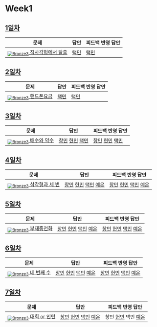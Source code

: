 [Unrated]: https://user-images.githubusercontent.com/33937365/126247607-85783912-c11a-4d50-ac36-8cc7dcb75cd2.png
[Bronze5]: https://user-images.githubusercontent.com/33937365/126247611-e362d727-17a4-4737-a232-5827e185ab7c.png
[Bronze4]: https://user-images.githubusercontent.com/33937365/126247612-89cbc675-e1d4-43a2-950b-1cb014dca697.png
[Bronze3]: https://user-images.githubusercontent.com/33937365/126247613-b8408610-7bc4-40f8-804f-a30a45ddbb68.png
[Bronze2]: https://user-images.githubusercontent.com/33937365/126247614-d85dc6ff-a520-4c00-82bd-eb593b156bd8.png
[Bronze1]: https://user-images.githubusercontent.com/33937365/126247616-04b2ab30-9891-4b7b-8cb4-38e99b97e834.png
[Silver5]: https://user-images.githubusercontent.com/33937365/126247618-38c5c905-672b-4d75-808e-8a7d45ea577d.png
[Silver4]: https://user-images.githubusercontent.com/33937365/126247620-ba2d1b96-b0aa-4b88-80c5-71569c69bbc3.png
[Silver3]: https://user-images.githubusercontent.com/33937365/126247621-1b55b7f4-3a79-4348-8a63-f00c1813853e.png
[Silver2]: https://user-images.githubusercontent.com/33937365/126247622-a83b30a9-6618-4593-b775-6f6730afd3f6.png
[Silver1]: https://user-images.githubusercontent.com/33937365/126247625-8d82f8ab-6f95-4ef8-a243-be31f548596e.png

# Week1

## [1일차](Day1)

| 문제                 | 답안 | 피드백 반영 답안 |
| -------------------- | ---- | ---------------- |
| [<sub>![Bronze3]</sub> 직사각형에서 탈출](https://www.acmicpc.net/problem/1085) | [택민](Day1/boj1085_jtm.java) | [택민](Day1/boj1085_fb_jtm.java)             |

## [2일차](Day2)

| 문제                 | 답안 | 피드백 반영 답안 |
| -------------------- | ---- | ---------------- |
| [<sub>![Bronze3]</sub> 핸드폰요금](https://www.acmicpc.net/problem/1267) | [택민](Day2/boj1267_jtm.java) | [택민](Day2/boj1267_fb_jtm.java)             |

## [3일차](Day3)

| 문제                 | 답안 | 피드백 반영 답안 |
| -------------------- | ---- | ---------------- |
| [<sub>![Bronze3]</sub> 배수와 약수](https://www.acmicpc.net/problem/5086) | [창민](Day3/kcm_5086.java) [현민](Day3/shm_5086.py) [택민](Day3/jtm_5086.java) | [창민](Day3/kcm_fb_5086.java) [현민](Day3/shm_5086.py) [택민](Day3/jtm_fb_5086.java)           |

## [4일차](Day4)

| 문제                 | 답안 | 피드백 반영 답안 |
| -------------------- | ---- | ---------------- |
| [<sub>![Bronze3]</sub> 삼각형과 세 변](https://www.acmicpc.net/problem/5073) | [창민](Day4/kcm_5073.java) [현민](Day4/shm_5073.java) [택민](Day4/jtm_5073.java) [예은](Day4/lye_5073.cs) | [창민](Day4/kcm_fb_5073.java) [현민](Day4/shm_5073_fb.java) [택민](Day4/jtm_fb_5073.java) [예은](Day4/lye_5073.cs)             |

## [5일차](Day5)

| 문제                 | 답안 | 피드백 반영 답안 |
| -------------------- | ---- | ---------------- |
| [<sub>![Bronze3]</sub> 부재중전화](https://www.acmicpc.net/problem/1333) | [창민](Day5/kcm_1333.java) [현민](Day5/shm_1333.java) [택민](Day5/jtm_1333.cpp) [예은](Day5/lye_1333.cs) | [창민](Day5/kcm_fb_1333.java) [현민](Day5/shm_1333_fb.java) [택민](Day5/jtm_fb_1333.cpp) [예은](Day5/lye_fb_1333.cs)             |

## [6일차](Day6)

| 문제                 | 답안 | 피드백 반영 답안 |
| -------------------- | ---- | ---------------- |
| [<sub>![Bronze3]</sub> 네 번째 수](https://www.acmicpc.net/problem/2997) | [창민](Day6/kcm_2997.java) [현민](Day6/shm_2997.java) [택민](Day6/jtm_2997.java) [예은](Day6/lye_2997.py) | [창민](Day6/kcm_fb_2997.java) [현민](Day6/shm_2997_fb.java) [택민](Day6/jtm_fb_2997.java) [예은](Day6/lye_2997.py)             |

## [7일차](Day7)

| 문제                 | 답안 | 피드백 반영 답안 |
| -------------------- | ---- | ---------------- |
| [<sub>![Bronze3]</sub> 대회 or 인턴](https://www.acmicpc.net/problem/2875) | [창민](Day7/kcm_2875.java) [현민](Day7/shm_2875.java) [택민](Day7/jtm_2875.java) [예은](Day7/lye_2875.py) | 창민 [현민](Day7/shm_2975.java) 택민 [예은](Day7/lye_2875.py)             |
